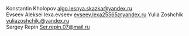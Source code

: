 Konstantin Kholopov algo.lesnya.skazka@yandex.ru<br>
Evseev Aleksei lexa.evseev evseev.lexa25565@yandex.ru
Yulia Zoshchik yuliazoshchik.@yandex.ru<br>
Sergey Repin Ser.repin.07@mail.ru<br>
